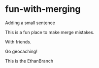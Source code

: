 # fun-with-merging

Adding a small sentence

This is a fun place to make merge mistakes. 

With friends.

Go geocaching!

This is the EthanBranch